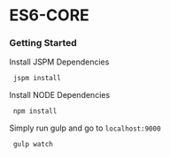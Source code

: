 # ES6-CORE


### Getting Started

Install JSPM Dependencies

```bash
 jspm install
```

Install NODE Dependencies

```bash
 npm install
```


Simply run gulp and go to `localhost:9000`

```bash
 gulp watch
```
